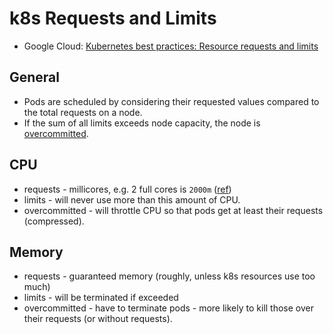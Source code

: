 # k8s Requests and Limits

* Google Cloud: [Kubernetes best practices: Resource requests and limits](https://cloud.google.com/blog/products/containers-kubernetes/kubernetes-best-practices-resource-requests-and-limits)

## General

* Pods are scheduled by considering their requested values compared to the total requests on a node.
* If the sum of all limits exceeds node capacity, the node is [overcommitted](https://github.com/kubernetes/community/blob/master/contributors/design-proposals/node/resource-qos.md#qos-classes).

## CPU

* requests - millicores, e.g. 2 full cores is `2000m` ([ref](https://cloud.google.com/blog/products/containers-kubernetes/kubernetes-best-practices-resource-requests-and-limits))
* limits - will never use more than this amount of CPU.
* overcommitted - will throttle CPU so that pods get at least their requests (compressed).

## Memory

* requests - guaranteed memory (roughly, unless k8s resources use too much)
* limits - will be terminated if exceeded
* overcommitted - have to terminate pods - more likely to kill those over their requests (or without requests).